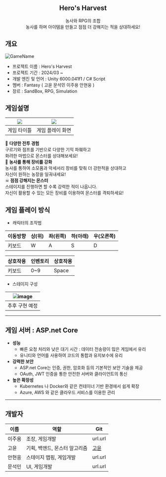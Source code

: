 <div align = "center">
  <h2>Hero's Harvest</h2>
  농사와 RPG의 조합<br>
  농사를 하며 아이템을 만들고 점점 더 강해지는 적을 상대하세요!<br>
</div>

## 개요
![GameName](https://github.com/user-attachments/assets/40c46e94-d775-4b93-8169-237b22a53c70)

- 프로젝트 이름 : Hero's Harvest
- 프로젝트 기간 : 2024/03 ~
- 개발 엔진 및 언어 : Unity 6000.041f1 / C# Script
- 멤버 : Fantasy ( 고윤 문석민 이주용 안현웅 )
- 장르 : SandBox, RPG, Simulation

## 게임설명
|<img src="https://github.com/user-attachments/assets/6403058e-a556-43cf-95b0-f6e0bf9971e3" />|<img src="https://github.com/user-attachments/assets/7b6fe332-e0ec-47a1-9752-20bbd595dce9"/>|
|:---:|:---:|
|게임 타이틀|게임 플레이 화면|

🏹 **다양한 전투 경험**<br>
구르기와 점프를 기반으로 다양한 기믹 파훼하고<br>
화려한 마법으로 몬스터를 상대해보세요!<br>
🐣 **농사를 통해 장비를 강화**<br>
농사를 통하여 소모품과 악세서리 장비를 맞춰 더 강한적을 상대하고<br>
자신이 원하는 농장을 일궈내세요!<br>
☠ **점점 강해지는 몬스터**<br>
스테이지를 진행하면 할 수록 강력한 적이 나옵니다.<br>
자신이 활용할 수 있는 모든 장비를 이용하여 몬스터를 격퇴하세요!<br>

## 게임 플레이 방식
- 캐릭터의 조작법

| 이동방향 | 상(위) | 좌(왼쪽) | 하(아래) | 우(오른쪽) |
| --- | --- | --- | --- | --- |
| 키보드 | W | A | S | D |

| 상호작용 | 인벤토리 | 상호작용 |
| --- | --- | --- |
| 키보드 | 0~9 | Space |

- 스테이지 구성

| ![image](https://github.com/user-attachments/assets/d15672bf-ec06-4bae-8979-37ce3d900e25) |
| --- |
| 추후 구현 예정 |

---

## 게임 서버 : ASP.net Core

- **성능**
  - 빠른 요청 처리와 낮은 대기 시간 : 데이터 전송량이 많은 게임에서 유리
  - 유니티와 언어를 사용하여 코드의 통합과 유지보수에 유리
- **강력한 보안**
  - ASP.net Core는 인증, 권한, 암호화 등의 기본적인 보안 기술을 제공
  - OAuth, JWT 인증을 통한 안전한 서버와 클라이언트의 통신
- **높은 확장성**
  - Kubernetes 나 Docker와 같은 컨테이너 기반 환경에서 쉽게 확장
  - Azure, AWS 와 같은 클라우드 서비스를 이용한 관리

---

## 개발자

| 이름 | 역할 | Git |
| --- | --- | --- |
| 이주용 | 조장, 게임개발 | url.url |
| 고윤 | 기획, 백엔드, 몬스터 알고리즘 | [고윤](https://k-yoon03.github.io/resume/) | 
| 안현웅 | 스테이지 맵핑, 게임개발 | url.url |
| 문석민 | UI, 게임개발 | url.url |
